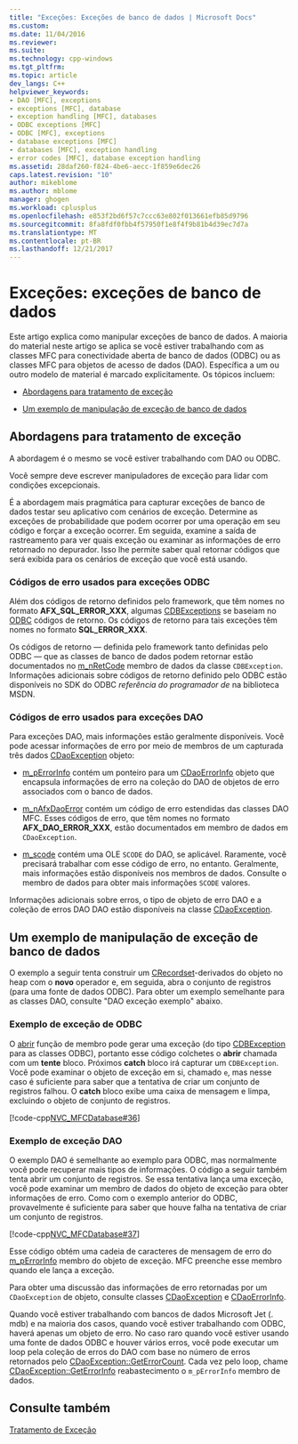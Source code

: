 ```yaml
---
title: "Exceções: Exceções de banco de dados | Microsoft Docs"
ms.custom: 
ms.date: 11/04/2016
ms.reviewer: 
ms.suite: 
ms.technology: cpp-windows
ms.tgt_pltfrm: 
ms.topic: article
dev_langs: C++
helpviewer_keywords:
- DAO [MFC], exceptions
- exceptions [MFC], database
- exception handling [MFC], databases
- ODBC exceptions [MFC]
- ODBC [MFC], exceptions
- database exceptions [MFC]
- databases [MFC], exception handling
- error codes [MFC], database exception handling
ms.assetid: 28daf260-f824-4be6-aecc-1f859e6dec26
caps.latest.revision: "10"
author: mikeblome
ms.author: mblome
manager: ghogen
ms.workload: cplusplus
ms.openlocfilehash: e853f2bd6f57c7ccc63e802f013661efb85d9796
ms.sourcegitcommit: 8fa8fdf0fbb4f57950f1e8f4f9b81b4d39ec7d7a
ms.translationtype: MT
ms.contentlocale: pt-BR
ms.lasthandoff: 12/21/2017
---
```

# <a name="exceptions-database-exceptions"></a>Exceções: exceções de banco de dados
Este artigo explica como manipular exceções de banco de dados. A maioria do material neste artigo se aplica se você estiver trabalhando com as classes MFC para conectividade aberta de banco de dados (ODBC) ou as classes MFC para objetos de acesso de dados (DAO). Específica a um ou outro modelo de material é marcado explicitamente. Os tópicos incluem:  
  
-   [Abordagens para tratamento de exceção](#_core_approaches_to_exception_handling)  
  
-   [Um exemplo de manipulação de exceção de banco de dados](#_core_a_database_exception.2d.handling_example)  
  
##  <a name="_core_approaches_to_exception_handling"></a>Abordagens para tratamento de exceção  
 A abordagem é o mesmo se você estiver trabalhando com DAO ou ODBC.  
  
 Você sempre deve escrever manipuladores de exceção para lidar com condições excepcionais.  
  
 É a abordagem mais pragmática para capturar exceções de banco de dados testar seu aplicativo com cenários de exceção. Determine as exceções de probabilidade que podem ocorrer por uma operação em seu código e forçar a exceção ocorrer. Em seguida, examine a saída de rastreamento para ver quais exceção ou examinar as informações de erro retornado no depurador. Isso lhe permite saber qual retornar códigos que será exibida para os cenários de exceção que você está usando.  
  
### <a name="error-codes-used-for-odbc-exceptions"></a>Códigos de erro usados para exceções ODBC  
 Além dos códigos de retorno definidos pelo framework, que têm nomes no formato **AFX_SQL_ERROR_XXX**, algumas [CDBExceptions](../mfc/reference/cdbexception-class.md) se baseiam no [ODBC](../data/odbc/odbc-basics.md) códigos de retorno. Os códigos de retorno para tais exceções têm nomes no formato **SQL_ERROR_XXX**.  
  
 Os códigos de retorno — definida pelo framework tanto definidas pelo ODBC — que as classes de banco de dados podem retornar estão documentados no [m_nRetCode](../mfc/reference/cdbexception-class.md#m_nretcode) membro de dados da classe `CDBException`. Informações adicionais sobre códigos de retorno definido pelo ODBC estão disponíveis no SDK do ODBC *referência do programador de* na biblioteca MSDN.  
  
### <a name="error-codes-used-for-dao-exceptions"></a>Códigos de erro usados para exceções DAO  
 Para exceções DAO, mais informações estão geralmente disponíveis. Você pode acessar informações de erro por meio de membros de um capturada três dados [CDaoException](../mfc/reference/cdaoexception-class.md) objeto:  
  
-   [m_pErrorInfo](../mfc/reference/cdaoexception-class.md#m_perrorinfo) contém um ponteiro para um [CDaoErrorInfo](../mfc/reference/cdaoerrorinfo-structure.md) objeto que encapsula informações de erro na coleção do DAO de objetos de erro associados com o banco de dados.  
  
-   [m_nAfxDaoError](../mfc/reference/cdaoexception-class.md#m_nafxdaoerror) contém um código de erro estendidas das classes DAO MFC. Esses códigos de erro, que têm nomes no formato **AFX_DAO_ERROR_XXX**, estão documentados em membro de dados em `CDaoException`.  
  
-   [m_scode](../mfc/reference/cdaoexception-class.md#m_scode) contém uma OLE `SCODE` do DAO, se aplicável. Raramente, você precisará trabalhar com esse código de erro, no entanto. Geralmente, mais informações estão disponíveis nos membros de dados. Consulte o membro de dados para obter mais informações `SCODE` valores.  
  
 Informações adicionais sobre erros, o tipo de objeto de erro DAO e a coleção de erros DAO DAO estão disponíveis na classe [CDaoException](../mfc/reference/cdaoexception-class.md).  
  
##  <a name="_core_a_database_exception.2d.handling_example"></a>Um exemplo de manipulação de exceção de banco de dados  
 O exemplo a seguir tenta construir um [CRecordset](../mfc/reference/crecordset-class.md)-derivados do objeto no heap com o **novo** operador e, em seguida, abra o conjunto de registros (para uma fonte de dados ODBC). Para obter um exemplo semelhante para as classes DAO, consulte "DAO exceção exemplo" abaixo.  
  
### <a name="odbc-exception-example"></a>Exemplo de exceção de ODBC  
 O [abrir](../mfc/reference/crecordset-class.md#open) função de membro pode gerar uma exceção (do tipo [CDBException](../mfc/reference/cdbexception-class.md) para as classes ODBC), portanto esse código colchetes o **abrir** chamada com um **tente**  bloco. Próximos **catch** bloco irá capturar um `CDBException`. Você pode examinar o objeto de exceção em si, chamado `e`, mas nesse caso é suficiente para saber que a tentativa de criar um conjunto de registros falhou. O **catch** bloco exibe uma caixa de mensagem e limpa, excluindo o objeto de conjunto de registros.  
  
 [!code-cpp[NVC_MFCDatabase#36](../mfc/codesnippet/cpp/exceptions-database-exceptions_1.cpp)]  
  
### <a name="dao-exception-example"></a>Exemplo de exceção DAO  
 O exemplo DAO é semelhante ao exemplo para ODBC, mas normalmente você pode recuperar mais tipos de informações. O código a seguir também tenta abrir um conjunto de registros. Se essa tentativa lança uma exceção, você pode examinar um membro de dados do objeto de exceção para obter informações de erro. Como com o exemplo anterior do ODBC, provavelmente é suficiente para saber que houve falha na tentativa de criar um conjunto de registros.  
  
 [!code-cpp[NVC_MFCDatabase#37](../mfc/codesnippet/cpp/exceptions-database-exceptions_2.cpp)]  
  
 Esse código obtém uma cadeia de caracteres de mensagem de erro do [m_pErrorInfo](../mfc/reference/cdaoexception-class.md#m_perrorinfo) membro do objeto de exceção. MFC preenche esse membro quando ele lança a exceção.  
  
 Para obter uma discussão das informações de erro retornadas por um `CDaoException` de objeto, consulte classes [CDaoException](../mfc/reference/cdaoexception-class.md) e [CDaoErrorInfo](../mfc/reference/cdaoerrorinfo-structure.md).  
  
 Quando você estiver trabalhando com bancos de dados Microsoft Jet (. mdb) e na maioria dos casos, quando você estiver trabalhando com ODBC, haverá apenas um objeto de erro. No caso raro quando você estiver usando uma fonte de dados ODBC e houver vários erros, você pode executar um loop pela coleção de erros do DAO com base no número de erros retornados pelo [CDaoException::GetErrorCount](../mfc/reference/cdaoexception-class.md#geterrorcount). Cada vez pelo loop, chame [CDaoException::GetErrorInfo](../mfc/reference/cdaoexception-class.md#geterrorinfo) reabastecimento o `m_pErrorInfo` membro de dados.  
  
## <a name="see-also"></a>Consulte também  
 [Tratamento de Exceção](../mfc/exception-handling-in-mfc.md)

